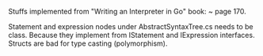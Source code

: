 ﻿Stuffs implemented from "Writing an Interpreter in Go" book:
    ~ page 170.

Statement and expression nodes under AbstractSyntaxTree.cs needs to be class. 
Because they implement from IStatement and IExpression interfaces. Structs are
bad for type casting (polymorphism).
